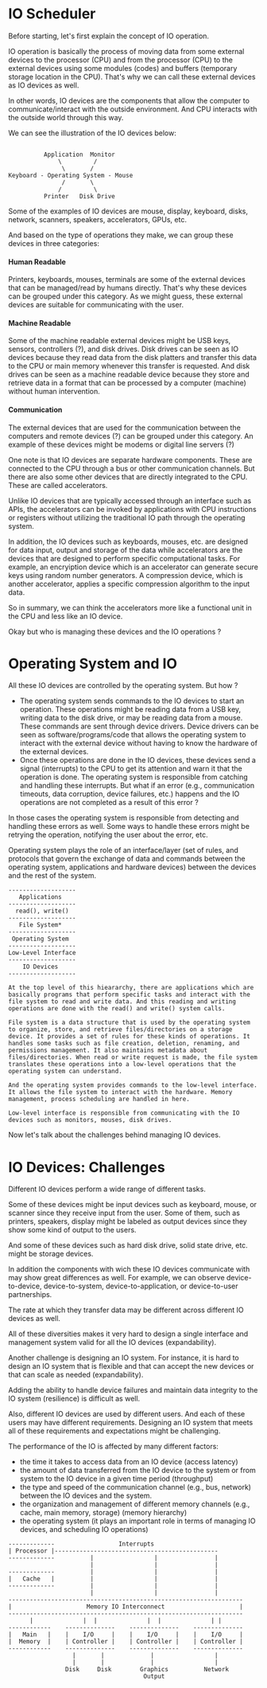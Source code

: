 # IO Scheduler

Before starting, let's first explain the concept of IO operation. 

IO operation is basically the process of moving data from some external devices to the processor (CPU) and from the processor (CPU) to the external devices using some modules (codes) and buffers (temporary storage location in the CPU). That's why we can call these external devices as IO devices as well. 

In other words, IO devices are the components that allow the computer to communicate/interact with the outside environment. And CPU interacts with the outside world through this way. 

We can see the illustration of the IO devices below:

```

          Application  Monitor
              \         /
               \       /
Keyboard - Operating System - Mouse 
               /       \
              /         \
          Printer   Disk Drive

```

Some of the examples of IO devices are mouse, display, keyboard, disks, network, scanners, speakers, accelerators, GPUs, etc. 

And based on the type of operations they make, we can group these devices in three categories: 

#### Human Readable #### 
Printers, keyboards, mouses, terminals are some of the external devices that can be managed/read by humans directly. That's why these devices can be grouped under this category. As we might guess, these external devices are suitable for communicating with the user. 

#### Machine Readable #### 
Some of the machine readable external devices might be USB keys, sensors, controllers (?), and disk drives. Disk drives can be seen as IO devices because they read data from the disk platters and transfer this data to the CPU or main memory whenever this transfer is requested. And disk drives can be seen as a machine readable device because they store and retrieve data in a format that can be processed by a computer (machine) without human intervention.

#### Communication #### 
The external devices that are used for the communication between the computers and remote devices (?) can be grouped under this category. An example of these devices might be modems or digital line servers (?) 

One note is that IO devices are separate hardware components. These are connected to the CPU through a bus or other communication channels. But there are also some other devices that are directly integrated to the CPU. These are called accelerators. 

Unlike IO devices that are typically accessed through an interface such as APIs, the accelerators can be invoked by applications with CPU instructions or registers without utilizing the traditional IO path through the operating system. 

In addition, the IO devices such as keyboards, mouses, etc. are designed for data input, output and storage of the data while accelerators are the devices that are designed to perform specific computational tasks. For example, an encryiption device which is an accelerator can generate secure keys using random number generators. 
A compression device, which is another accelerator, applies a specific compression algorithm to the input data.

So in summary, we can think the accelerators more like a functional unit in the CPU and less like an IO device. 

Okay but who is managing these devices and the IO operations ? 

# Operating System and IO 

All these IO devices are controlled by the operating system. But how ? 
- The operating system sends commands to the IO devices to start an operation. These operations might be reading data from a USB key, writing data to the disk drive, or may be reading data from a mouse. These commands are sent through device drivers. Device drivers can be seen as software/programs/code that allows the operating system to interact with the external device without having to know the hardware of the external devices.
- Once these operations are done in the IO devices, these devices send a signal (interrupts) to the CPU to get its attention and warn it that the operation is done. The operating system is responsible from catching and handling these interrupts. But what if an error (e.g., communication timeouts, data corruption, device failures, etc.) happens and the IO operations are not completed as a result of this error ?

In those cases the operating system is responsible from detecting and handling these errors as well. Some ways to handle these errors might be retrying the operation, notifying the user about the error, etc.

Operating system plays the role of an interface/layer (set of rules, and protocols that govern the exchange of data and commands between the operating system, applications and hardware devices) between the devices and the rest of the system. 

```
-------------------
   Applications     
-------------------
  read(), write()   
-------------------
   File System*
-------------------
 Operating System
-------------------
Low-Level Interface
-------------------
    IO Devices
-------------------

At the top level of this hieararchy, there are applications which are basically programs that perform specific tasks and interact with the file system to read and write data. And this reading and writing operations are done with the read() and write() system calls.

File system is a data structure that is used by the operating system to organize, store, and retrieve files/directories on a storage device. It provides a set of rules for these kinds of operations. It handles some tasks such as file creation, deletion, renaming, and permissions management. It also maintains metadata about files/directories. When read or write request is made, the file system translates these operations into a low-level operations that the operating system can understand.

And the operating system provides commands to the low-level interface. It allows the file system to interact with the hardware. Memory management, process scheduling are handled in here.

Low-level interface is responsible from communicating with the IO devices such as monitors, mouses, disk drives.

```
Now let's talk about the challenges behind managing IO devices.

# IO Devices: Challenges

Different IO devices perform a wide range of different tasks. 

Some of these devices might be input devices such as keyboard, mouse, or scanner since they receive input from the user. Some of them, such as printers, speakers, display might be labeled as output devices since they show some kind of output to the users. 

And some of these devices such as hard disk drive, solid state drive, etc. might be storage devices.

In addition the components with wich these IO devices communicate with may show great differences as well. For example, we can observe device-to-device, device-to-system, device-to-application, or device-to-user partnerships. 

The rate at which they transfer data may be different across different IO devices as well. 

All of these diversities makes it very hard to design a single interface and management system valid for all the IO devices (expandability).

Another challenge is designing an IO system. For instance, it is hard to design an IO system that is flexible and that can accept the new devices or that can scale as needed (expandability). 

Adding the ability to handle device failures and maintain data integrity to the IO system (resilience) is difficult as well. 

Also, different IO devices are used by different users. And each of these users may have different requirements. Designing an IO system that meets all of these requirements and expectations might be challenging. 

The performance of the IO is affected by many different factors: 
- the time it takes to access data from an IO device (access latency)
- the amount of data transferred from the IO device to the system or from system to the IO device in a given time period (throughput)
- the type and speed of the communication channel (e.g., bus, network) between the IO devices and the system.
- the organization and management of different memory channels (e.g., cache, main memory, storage) (memory hierarchy)
- the operating system (it plays an important role in terms of managing IO devices, and scheduling IO operations)

```
-------------                  Interrupts
| Processor |----------------------------------------------          
-------------          |                 |                |       
                       |                 |                |        
-------------          |                 |                |
|   Cache   |          |                 |                |
-------------          |                 |                |
                       |                 |                |
------------------------------------------------------------------
|                     Memory IO Interconnect                     |          
------------------------------------------------------------------
      |              |  |              |  |              | | 
------------    --------------    --------------    --------------
|   Main   |    |    I/O     |    |    I/O     |    |    I/O     |
|  Memory  |    | Controller |    | Controller |    | Controller | 
------------    --------------    --------------    --------------
                  |       |             |                 |
                  |       |             |                 |
                Disk     Disk        Graphics          Network
                                      Output                            

```












